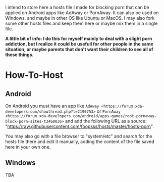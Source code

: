I intend to store here a hosts file I made for blocking porn that can be applied on Android apps like AdAway or PornAway. It can also be used on Windows, and maybe in other OS like Ubuntu or MacOS. I may also fork some other hosts files and keep them here or maybe mix them in a single file.

**A little bit of info: I do this for myself mainly to deal with a slight porn addiction, but I realize it could be usefull for other people in the same situation, or maybe parents that don't want their children to see all of these things.**
 
# How-To-Host

Android
-------
On Android you must have an app like `AdAway <https://forum.xda-developers.com/showthread.php?t=2190753>` or `PornAway <https://forum.xda-developers.com/android/apps-games/root-pornaway-block-porn-sites-t3460036>` and add the following URL as a source: "https://raw.githubusercontent.com/foopsss/hosts/master/hosts-porn".

You may also go with a file browser to "system/etc" and search for the hosts file there and edit it manually, adding the content of the file saved here in your own one.

Windows
-------
TBA

